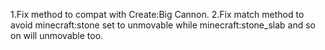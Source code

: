 1.Fix method to compat with Create:Big Cannon.
2.Fix match method to avoid minecraft:stone set to unmovable while minecraft:stone_slab and so on will unmovable too.